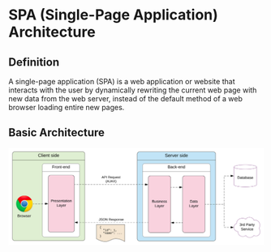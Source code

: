 # SPA (Single-Page Application) Architecture

## Definition
A single-page application (SPA) is a web application or website that interacts with the user by dynamically rewriting the current web page with new data from the web server, instead of the default method of a web browser loading entire new pages.

## Basic Architecture
![SPA Architecture Diagram](spa001.svg)
